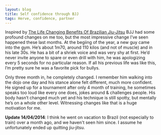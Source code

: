 ```yaml
---
layout: blog
title: Self confidence through BJJ
tags: Herve, confidence, partner
---
```

Inspired by [The Life Changing Benefits Of Brazilian Jiu-Jitsu](http://breakingmuscle.com/martial-arts/the-life-changing-benefits-of-brazilian-jiu-jitsu)
BJJ had some profound changes on me too, but the most impressive change I’ve seen happened these last months. At the begiing of the year, a new guy came into the gym. He’s about 1m70, around 110 kilos (and not of muscle) and in his late 30s. He has a bit of a shriek voice and was very shy at first. He’d never invite anyone to spare or even drill with him, he was apologizing every 5 seconds for no particular reason. If all his previous life was like this, I’m pretty sure he was a favorite pick for bullys.

Only three month in, he completely changed. I remember him walking into the dojo one day and his stance alone felt different, much more confident. He signed up for a tournament after only 4 month of training, he sometimes speaks too loud like every one does, jokes around & challenges people. His body hasn’t changed much yet and his technique is still spotty, but mentally he’s on a whole other level. Witnessing changes like that is a huge motivation for me.

**Update 14/04/2014**: I think he went on vacation to Brazil (not especially to train) over a month ago, and we haven't seen him since. I assume he unfortunately ended up quitting jiu-jitsu. 